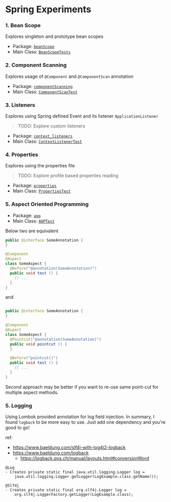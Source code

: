 # Spring Experiments


### 1. Bean Scope
Explores singleton and prototype bean scopes

- Package: [`beanScope`](/src/main/java/beanScope)
- Main Class: [`BeanScopeTests`](/src/main/java/beanScope/BeanScopeTests.java)

### 2. Component Scanning
Explores usage of `@Component` and `@ComponentScan` annotation

- Package: [`componentScanning`](/src/main/java/componentScanning)
- Main Class: [`ComponentScanTest`](/src/main/java/componentScanning/ComponentScanTest.java)

### 3. Listeners
Explores using Spring defined Event and its listener `ApplicationListener`

> TODO: Explore custom listeners

- Package: [`context_listeners`](/src/main/java/context_listeners)
- Main Class: [`ContextListenerTest`](/src/main/java/context_listeners/ContextListenerTest.java)

### 4. Properties
Explores using the properties file

> TODO: Explore profile based properties reading

- Package: [`properties`](/src/main/java/properties)
- Main Class: [`PropertiesTest`](/src/main/java/properties/PropertiesTest.java)

### 5. Aspect Oriented Programming

- Package: [`aop`](/src/main/java/aop)
- Main Class: [`AOPTest`](/src/main/java/aop/AOPTest.java)

Below two are equivalent

```java
public @interface SomeAnnotation {
}

@Component
@Aspect
class SomeAspect {
  @Before("@annotation(SomeAnnotation)")
  public void test () {
    // ...
  }
}
```

and

```java

public @interface SomeAnnotation {
}

@Component
@Aspect
class SomeAspect {
  @Pointcut("@annotation(SomeAnnotation)")
  public void pointcut () {
  }

  @Before("pointcut()")
  public void test () {
    // ...
  }
}
```

Second approach may be better if you want to re-use same point-cut for multiple aspect methods.

### 5. Logging
Using Lombok provided annotation for log field injection. In summary, I found `logback` to be more easy to use. Just add one dependency and you're good to go! 

ref:
- https://www.baeldung.com/slf4j-with-log4j2-logback
- https://www.baeldung.com/logback
  - https://logback.qos.ch/manual/layouts.html#conversionWord

```
@Log
- Creates private static final java.util.logging.Logger log = 
    java.util.logging.Logger.getLogger(LogExample.class.getName());

@Slf4j
- Creates private static final org.slf4j.Logger log = 
    org.slf4j.LoggerFactory.getLogger(LogExample.class);

```